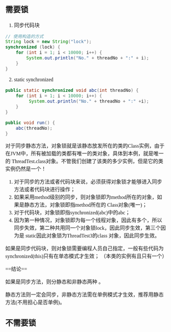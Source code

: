 <font face="SimSun" size=3>

## 需要锁

1. 同步代码块

~~~java
// 使用构造的方式
String lock = new String("lock");
synchronized (lock) {
    for (int i = 1; i < 10000; i++) {
        System.out.println("No." + threadNo + ":" + i);
    }
}
~~~

2. static synchronized

~~~java
public static synchronized void abc(int threadNo) {     
    for (int i = 1; i < 10000; i++) {     
         System.out.println("No." + threadNo + ":" +i);             
    }     
}     

public void run() {     
    abc(threadNo);     
} 
~~~

对于同步静态方法，对象锁就是该静态放发所在的类的Class实例，由于在JVM中，所有被加载的类都有唯一的类对象，具体到本例，就是唯一的 ThreadTest.class对象。不管我们创建了该类的多少实例，但是它的类实例仍然是一个！


1. 对于同步的方法或者代码块来说，必须获得对象锁才能够进入同步方法或者代码块进行操作；
2. 如果采用method级别的同步，则对象锁即为method所在的对象，如果是静态方法，对象锁即指method所在的
Class对象(唯一)；
3. 对于代码块，对象锁即指synchronized(abc)中的abc；
4. 因为第一种情况，对象锁即为每一个线程对象，因此有多个，所以同步失效，第二种共用同一个对象锁lock，因此同步生效，第三个因为是
static因此对象锁为ThreadTest3的class 对象，因此同步生效。

如果是同步代码块，则对象锁需要编程人员自己指定，一般有些代码为synchronized(this)只有在单态模式才生效；
（本类的实例有且只有一个）

==结论==

如果是同步方法，则分静态和非静态两种 。

静态方法则一定会同步，非静态方法需在单例模式才生效，推荐用静态方法(不用担心是否单例)。

## 不需要锁



</font>
